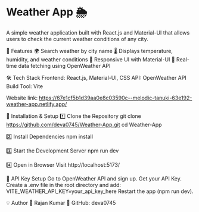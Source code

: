 # Weather App 🌦️
A simple weather application built with React.js and Material-UI that allows users to check the current weather conditions of any city.

🚀 Features
🌍 Search weather by city name
🌡️ Displays temperature, humidity, and weather conditions
🎨 Responsive UI with Material-UI
🔄 Real-time data fetching using OpenWeather API

🛠️ Tech Stack
Frontend: React.js, Material-UI, CSS
API: OpenWeather API
Build Tool: Vite

Website link: https://67e1cf5b1d39aa0e8c03590c--melodic-tanuki-63e192-weather-app.netlify.app/

🔧 Installation & Setup
1️⃣ Clone the Repository
git clone https://github.com/deva0745/Weather-App.git
cd Weather-App

2️⃣ Install Dependencies
npm install

3️⃣ Start the Development Server
npm run dev

4️⃣ Open in Browser
Visit http://localhost:5173/

🔑 API Key Setup
Go to OpenWeather API and sign up.
Get your API Key.
Create a .env file in the root directory and add:
VITE_WEATHER_API_KEY=your_api_key_here
Restart the app (npm run dev).

💡 Author
👤 Rajan Kumar
🔗 GitHub: deva0745

